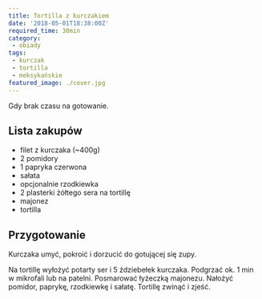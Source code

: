 ```yaml
---
title: Tortilla z kurczakiem
date: '2018-05-01T18:38:00Z'
required_time: 30min
category:
 - obiady
tags:
 - kurczak
 - tortilla
 - meksykańskie
featured_image: ./cover.jpg
---
```


Gdy brak czasu na gotowanie.

<!-- more -->

## Lista zakupów

- filet z kurczaka (~400g)
- 2 pomidory
- 1 papryka czerwona
- sałata
- opcjonalnie rzodkiewka
- 2 plasterki żółtego sera na tortillę
- majonez
- tortilla

## Przygotowanie

Kurczaka umyć, pokroić i dorzucić do gotującej się zupy.

Na tortillę wyłożyć potarty ser i 5 ździebełek kurczaka. Podgrzać ok. 1 min w mikrofali lub na patelni.
Posmarować łyżeczką majonezu.
Nałożyć pomidor, paprykę, rzodkiewkę i sałatę.
Tortillę zwinąć i zjeść.
